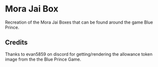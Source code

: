 # Mora Jai Box
Recreation of the Mora Jai Boxes that can be found around the game Blue Prince.

## Credits
Thanks to evan5859 on discord for getting/rendering the allowance token image from the the Blue Prince Game.